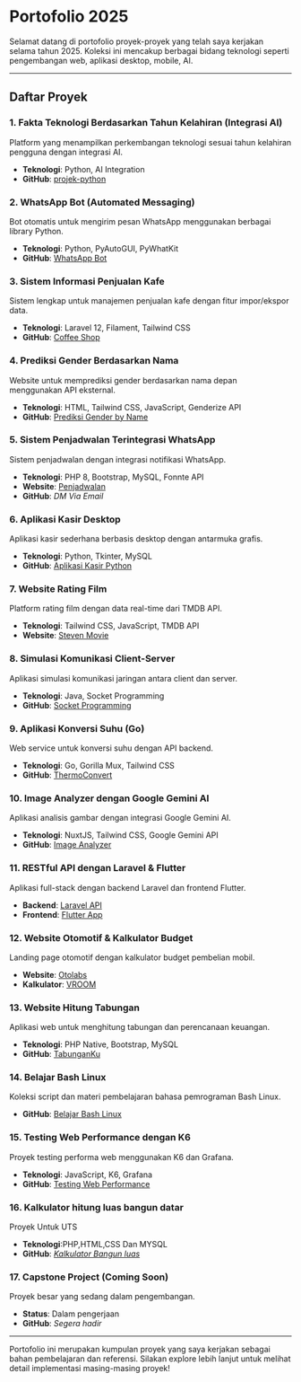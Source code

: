 # Portofolio 2025

Selamat datang di portofolio proyek-proyek yang telah saya kerjakan selama tahun 2025. Koleksi ini mencakup berbagai bidang teknologi seperti pengembangan web, aplikasi desktop, mobile, AI.

---

## Daftar Proyek

### 1. Fakta Teknologi Berdasarkan Tahun Kelahiran (Integrasi AI)
Platform yang menampilkan perkembangan teknologi sesuai tahun kelahiran pengguna dengan integrasi AI.
- **Teknologi**: Python, AI Integration
- **GitHub**: [projek-python](https://github.com/StevanusAndika/AI-Python)

### 2. WhatsApp Bot (Automated Messaging)
Bot otomatis untuk mengirim pesan WhatsApp menggunakan berbagai library Python.
- **Teknologi**: Python, PyAutoGUI, PyWhatKit
- **GitHub**: [WhatsApp Bot](https://github.com/StevanusAndika/whatsapp-bot)

### 3. Sistem Informasi Penjualan Kafe
Sistem lengkap untuk manajemen penjualan kafe dengan fitur impor/ekspor data.
- **Teknologi**: Laravel 12, Filament, Tailwind CSS
- **GitHub**: [Coffee Shop](https://github.com/StevanusAndika/cofee-shop)

### 4. Prediksi Gender Berdasarkan Nama
Website untuk memprediksi gender berdasarkan nama depan menggunakan API eksternal.
- **Teknologi**: HTML, Tailwind CSS, JavaScript, Genderize API
- **GitHub**: [Prediksi Gender by Name](https://stevanusandika.github.io/prediksi-nama/)

### 5. Sistem Penjadwalan Terintegrasi WhatsApp
Sistem penjadwalan dengan integrasi notifikasi WhatsApp.
- **Teknologi**: PHP 8, Bootstrap, MySQL, Fonnte API
- **Website**: [Penjadwalan](https://penjadwalan.steven-blog.my.id/index.php)
- **GitHub**: *DM Via Email*

### 6. Aplikasi Kasir Desktop
Aplikasi kasir sederhana berbasis desktop dengan antarmuka grafis.
- **Teknologi**: Python, Tkinter, MySQL
- **GitHub**: [Aplikasi Kasir Python](https://github.com/StevanusAndika/aplikasi_kasir_python_final)

### 7. Website Rating Film
Platform rating film dengan data real-time dari TMDB API.
- **Teknologi**: Tailwind CSS, JavaScript, TMDB API
- **Website**: [Steven Movie](https://stevanusandika.github.io/steven-movie/)

### 8. Simulasi Komunikasi Client-Server
Aplikasi simulasi komunikasi jaringan antara client dan server.
- **Teknologi**: Java, Socket Programming
- **GitHub**: [Socket Programming](https://github.com/StevanusAndika/SocketProgramming)

### 9. Aplikasi Konversi Suhu (Go)
Web service untuk konversi suhu dengan API backend.
- **Teknologi**: Go, Gorilla Mux, Tailwind CSS
- **GitHub**: [ThermoConvert](https://github.com/StevanusAndika/thermoconvert)

### 10. Image Analyzer dengan Google Gemini AI
Aplikasi analisis gambar dengan integrasi Google Gemini AI.
- **Teknologi**: NuxtJS, Tailwind CSS, Google Gemini API
- **GitHub**: [Image Analyzer](https://github.com/StevanusAndika/thermoconvert)

### 11. RESTful API dengan Laravel & Flutter
Aplikasi full-stack dengan backend Laravel dan frontend Flutter.
- **Backend**: [Laravel API](https://github.com/StevanusAndika/laravel12-api)
- **Frontend**: [Flutter App](https://github.com/StevanusAndika/flutter_pemula)

### 12. Website Otomotif & Kalkulator Budget
Landing page otomotif dengan kalkulator budget pembelian mobil.
- **Website**: [Otolabs](https://stevanusandika.github.io/Otolabs/)
- **Kalkulator**: [VROOM](https://stevanusandika.github.io/Otolabs/Vroom.html)

### 13. Website Hitung Tabungan
Aplikasi web untuk menghitung tabungan dan perencanaan keuangan.
- **Teknologi**: PHP Native, Bootstrap, MySQL
- **GitHub**: [TabunganKu](https://github.com/StevanusAndika/tabunganku/)

### 14. Belajar Bash Linux
Koleksi script dan materi pembelajaran bahasa pemrograman Bash Linux.
- **GitHub**: [Belajar Bash Linux](https://github.com/StevanusAndika/Belajar-bash-linux)

### 15. Testing Web Performance dengan K6
Proyek testing performa web menggunakan K6 dan Grafana.
- **Teknologi**: JavaScript, K6, Grafana
- **GitHub**: [Testing Web Performance](https://github.com/StevanusAndika/testing-web)

### 16. Kalkulator hitung luas bangun datar 
Proyek Untuk UTS
- **Teknologi**:PHP,HTML,CSS Dan MYSQL
- **GitHub**: *[Kalkulator Bangun luas](https://github.com/StevanusAndika/kalkulator-luas)*
  
### 17. Capstone Project (Coming Soon)
Proyek besar yang sedang dalam pengembangan.
- **Status**: Dalam pengerjaan
- **GitHub**: *Segera hadir*
---

Portofolio ini merupakan kumpulan proyek yang saya kerjakan sebagai bahan pembelajaran dan referensi. Silakan explore lebih lanjut untuk melihat detail implementasi masing-masing proyek!
